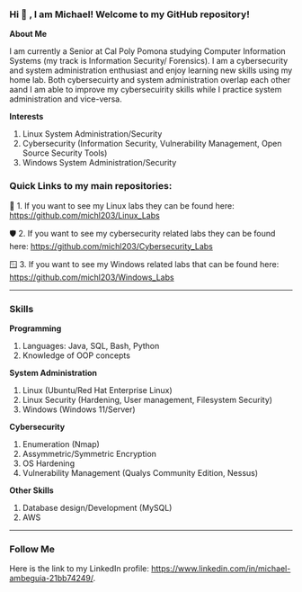 ### Hi 👋 , I am Michael! Welcome to my GitHub repository!



**About Me**
 
 I am currently a Senior at Cal Poly Pomona studying Computer Information Systems (my track is Information Security/ Forensics). I am a cybersecurity and system administration enthusiast and enjoy learning new skills using my home lab. Both cybersecuirty and system administration overlap each other aand I am able to improve my cybersecuirity skills while I practice system administration and vice-versa.
 

 
**Interests**
1. Linux System Administration/Security
2. Cybersecurity (Information Security, Vulnerability Management, Open Source Security Tools)
3. Windows System Administration/Security

###  Quick Links to my main repositories:
🐧 1. If you want to see my Linux labs they can be found here: 
https://github.com/michl203/Linux_Labs

🛡️ 2. If you want to see my cybersecurity related labs they can be found here: 
https://github.com/michl203/Cybersecurity_Labs

🪟 3. If you want to see my Windows related labs that can be found here:
https://github.com/michl203/Windows_Labs
___________________________________________________________________________________________________  

### Skills
**Programming**
 1. Languages: Java, SQL, Bash, Python
 2. Knowledge of OOP concepts  

**System Administration**
 1. Linux (Ubuntu/Red Hat Enterprise Linux)
 2. Linux Security (Hardening, User management, Filesystem Security)
 3. Windows (Windows 11/Server)

**Cybersecurity**
 1. Enumeration (Nmap)
 2. Assymmetric/Symmetric Encryption
 3. OS Hardening 
 4. Vulnerability Management (Qualys Community Edition, Nessus)

**Other Skills**
 1. Database design/Development (MySQL)
 2. AWS
   

___________________________________________________________________________________________________  


   
### Follow Me
Here is the link to my LinkedIn profile: https://www.linkedin.com/in/michael-ambeguia-21bb74249/.









